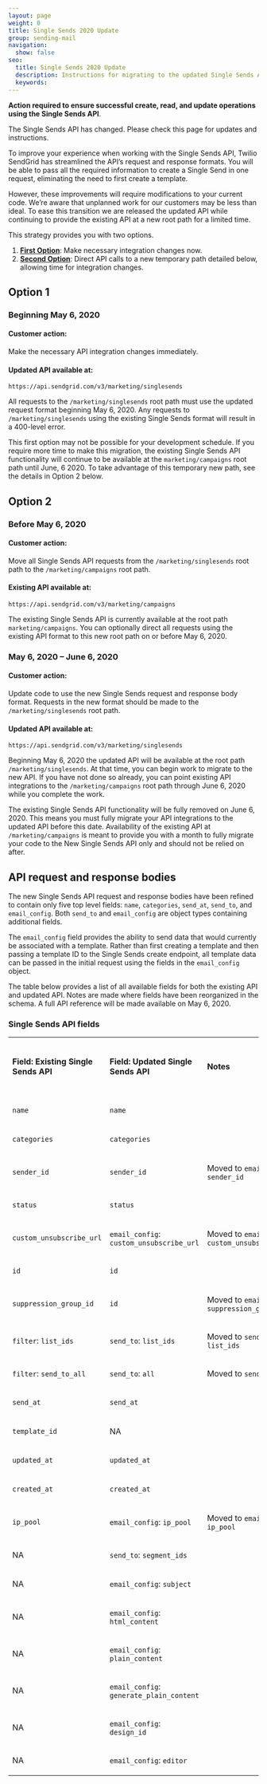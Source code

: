 ```yaml
---
layout: page
weight: 0
title: Single Sends 2020 Update
group: sending-mail
navigation:
  show: false
seo:
  title: Single Sends 2020 Update
  description: Instructions for migrating to the updated Single Sends API
  keywords: 
---
```


<call-out type="warning">

**Action required to ensure successful create, read, and update operations using the Single Sends API**.

The Single Sends API has changed. Please check this page for updates and instructions.

</call-out>

To improve your experience when working with the Single Sends API, Twilio SendGrid has streamlined the API’s request and response formats. You will be able to pass all the required information to create a Single Send in one request, eliminating the need to first create a template.

However, these improvements will require modifications to your current code. We’re aware that unplanned work for our customers may be less than ideal. To ease this transition we are released the updated API while continuing to provide the existing API at a new root path for a limited time.

This strategy provides you with two options.

1. **[First Option](#option-1)**: Make necessary integration changes now.
2. **[Second Option](#option-2)**: Direct API calls to a new temporary path detailed below, allowing time for integration changes.

## Option 1

### Beginning May 6, 2020

#### Customer action:

Make the necessary API integration changes immediately.

#### Updated API available at:

`https://api.sendgrid.com/v3/marketing/singlesends`

All requests to the `/marketing/singlesends` root path must use the updated request format beginning May 6, 2020. Any requests to `/marketing/singlesends` using the existing Single Sends format will result in a 400-level error.

This first option may not be possible for your development schedule. If you require more time to make this migration, the existing Single Sends API functionality will continue to be available at the `marketing/campaigns` root path until June, 6 2020. To take advantage of this temporary new path, see the details in Option 2 below.

## Option 2

### Before May 6, 2020

#### Customer action:

Move all Single Sends API requests from the `/marketing/singlesends` root path to the `/marketing/campaigns` root path.

#### Existing API available at:

`https://api.sendgrid.com/v3/marketing/campaigns`

The existing Single Sends API is currently available at the root path `marketing/campaigns`. You can optionally direct all requests using the existing API format to this new root path on or before May 6, 2020.

### May 6, 2020 – June 6, 2020

#### Customer action:

Update code to use the new Single Sends request and response body format. Requests in the new format should be made to the `/marketing/singlesends` root path.

#### Updated API available at:

`https://api.sendgrid.com/v3/marketing/singlesends`

Beginning May 6, 2020 the updated API will be available at the root path `/marketing/singlesends`. At that time, you can begin work to migrate to the new API. If you have not done so already, you can point existing API integrations to the `/marketing/campaigns` root path through June 6, 2020 while you complete the work.

The existing Single Sends API functionality will be fully removed on June 6, 2020. This means you must fully migrate your API integrations to the updated API before this date. Availability of the existing API at `/marketing/campaigns` is meant to provide you with a month to fully migrate your code to the New Single Sends API only and should not be relied on after.

## API request and response bodies

The new Single Sends API request and response bodies have been refined to contain only five top level fields: `name`, `categories`, `send_at`, `send_to`, and `email_config`. Both `send_to` and `email_config` are object types containing additional fields.

The `email_config` field provides the ability to send data that would currently be associated with a template. Rather than first creating a template and then passing a template ID to the Single Sends create endpoint, all template data can be passed in the initial request using the fields in the `email_config` object.

The table below provides a list of all available fields for both the existing API and updated API. Notes are made where fields have been reorganized in the schema. A full API reference will be made available on May 6, 2020.

### Single Sends API fields

 <table>
      <tbody>
        <tr>
          <td colspan="1" rowspan="1">
            <p><span style="font-weight: bold">Field: Existing Single Sends API</span></p>
          </td>
          <td colspan="1" rowspan="1">
            <p><span style="font-weight: bold">Field: Updated Single Sends API</span></p>
          </td>
          <td colspan="1" rowspan="1">
            <p><span style="font-weight: bold">Notes</span></p>
          </td>
          <td colspan="1" rowspan="1">
            <p><span style="font-weight: bold">Response or Request Field</span></p>
          </td>
          <td colspan="1" rowspan="1">
            <p><span style="font-weight: bold">Data Type</span></p>
          </td>
        </tr>
        <tr>
          <td colspan="1" rowspan="1">
            <p><code>name</code></p>
          </td>
          <td colspan="1" rowspan="1">
            <p><code>name</code></p>
          </td>
          <td colspan="1" rowspan="1">
            <p></p>
          </td>
          <td colspan="1" rowspan="1">
            <p>Both</p>
          </td>
          <td colspan="1" rowspan="1">
            <p><code>string</code></p>
          </td>
        </tr>
        <tr>
          <td colspan="1" rowspan="1">
            <p><code>categories</code></p>
          </td>
          <td colspan="1" rowspan="1">
            <p><code>categories</code></p>
          </td>
          <td colspan="1" rowspan="1">
            <p></p>
          </td>
          <td colspan="1" rowspan="1">
            <p><span>Both</span></p>
          </td>
          <td colspan="1" rowspan="1">
            <p><code>array[string]</code></p>
          </td>
        </tr>
        <tr>
          <td colspan="1" rowspan="1">
            <p><code>sender_id</code></p>
          </td>
          <td colspan="1" rowspan="1">
            <p><code>sender_id</code></p>
          </td>
          <td colspan="1" rowspan="1">
            <p>
              <span>Moved to <code>email_config</code>: <code>sender_id</code></span>
            </p>
          </td>
          <td colspan="1" rowspan="1">
            <p>Both</p>
          </td>
          <td colspan="1" rowspan="1">
            <p><code>integer</code></p>
          </td>
        </tr>
        <tr>
          <td colspan="1" rowspan="1">
            <p><code>status</code></p>
          </td>
          <td colspan="1" rowspan="1">
            <p><code>status</code></p>
          </td>
          <td colspan="1" rowspan="1">
            <p></p>
          </td>
          <td colspan="1" rowspan="1">
            <p><span>Response</span></p>
          </td>
          <td colspan="1" rowspan="1">
            <p><code>string</code></p>
          </td>
        </tr>
        <tr>
          <td colspan="1" rowspan="1">
            <p><code>custom_unsubscribe_url</code></p>
          </td>
          <td colspan="1" rowspan="1">
            <p>
              <code>email_config</code>: <code>custom_unsubscribe_url</code>
            </p>
          </td>
          <td colspan="1" rowspan="1">
            <p>
              <span
                >Moved to <code>email_config</code>: <code>custom_unsubscribe_url</code></span
              >
            </p>
            <p></p>
          </td>
          <td colspan="1" rowspan="1">
            <p><span>Both</span></p>
          </td>
          <td colspan="1" rowspan="1">
            <p><code>string</code></p>
          </td>
        </tr>
        <tr>
          <td colspan="1" rowspan="1">
            <p><code>id</code></p>
          </td>
          <td colspan="1" rowspan="1">
            <p><code>id</code></p>
          </td>
          <td colspan="1" rowspan="1">
            <p></p>
          </td>
          <td colspan="1" rowspan="1">
            <p><span>Response</span></p>
          </td>
          <td colspan="1" rowspan="1">
            <p><code>string</code></p>
          </td>
        </tr>
        <tr>
          <td colspan="1" rowspan="1">
            <p><code>suppression_group_id</code></p>
          </td>
          <td colspan="1" rowspan="1">
            <p><code>id</code></p>
          </td>
          <td colspan="1" rowspan="1">
            <p>
              <span
                >Moved to <code>email_config</code>: <code>suppression_group_id</code></span
              >
            </p>
          </td>
          <td colspan="1" rowspan="1">
            <p ><span>Both</span></p>
          </td>
          <td colspan="1" rowspan="1">
            <p><code>integer</code></p>
          </td>
        </tr>
        <tr>
          <td colspan="1" rowspan="1">
            <p><code>filter</code>: <code>list_ids</code></p>
          </td>
          <td colspan="1" rowspan="1">
            <p><code>send_to</code>: <code>list_ids</code></p>
          </td>
          <td colspan="1" rowspan="1">
            <p>
              <span>Moved to <code>send_to</code>: <code>list_ids</code></span>
            </p>
          </td>
          <td colspan="1" rowspan="1">
            <p><span>Both</span></p>
          </td>
          <td colspan="1" rowspan="1">
            <p class="c0"><code>array[string]</code></p>
          </td>
        </tr>
        <tr>
          <td colspan="1" rowspan="1">
            <p><code>filter</code>: <code>send_to_all</code></p>
          </td>
          <td colspan="1" rowspan="1">
            <p><code>send_to</code>: <code>all</code></p>
          </td>
          <td colspan="1" rowspan="1">
            <p><span>Moved to <code>send_to</code>: <code>all</code></span></p>
          </td>
          <td colspan="1" rowspan="1">
            <p><span>Both</span></p>
          </td>
          <td colspan="1" rowspan="1">
            <p><code>boolean</code></p>
          </td>
        </tr>
        <tr>
          <td colspan="1" rowspan="1">
            <p><code>send_at</code></p>
          </td>
          <td colspan="1" rowspan="1">
            <p><code>send_at</code></p>
          </td>
          <td colspan="1" rowspan="1">
            <p></p>
          </td>
          <td colspan="1" rowspan="1">
            <p><span>Both</span></p>
          </td>
          <td colspan="1" rowspan="1">
            <p><code>string</code></p>
          </td>
        </tr>
        <tr>
          <td colspan="1" rowspan="1">
            <p><code>template_id</code></p>
          </td>
          <td colspan="1" rowspan="1">
            <p><span>NA</span></p>
          </td>
          <td colspan="1" rowspan="1">
            <p></p>
          </td>
          <td colspan="1" rowspan="1">
            <p></p>
          </td>
          <td colspan="1" rowspan="1">
            <p><code>string</code></p>
          </td>
        </tr>
        <tr>
          <td colspan="1" rowspan="1">
            <p><code>updated_at</code></p>
          </td>
          <td colspan="1" rowspan="1">
            <p><code>updated_at</code></p>
          </td>
          <td colspan="1" rowspan="1">
            <p></p>
          </td>
          <td colspan="1" rowspan="1">
            <p><span>Response</span></p>
          </td>
          <td colspan="1" rowspan="1">
            <p><code>string</code></p>
          </td>
        </tr>
        <tr>
          <td colspan="1" rowspan="1">
            <p><code>created_at</code></p>
          </td>
          <td colspan="1" rowspan="1">
            <p><code>created_at</code></p>
          </td>
          <td colspan="1" rowspan="1">
            <p></p>
          </td>
          <td colspan="1" rowspan="1">
            <p><span>Response</span></p>
          </td>
          <td colspan="1" rowspan="1">
            <p><code>string</code></p>
          </td>
        </tr>
        <tr>
          <td colspan="1" rowspan="1">
            <p><code>ip_pool</code></p>
          </td>
          <td colspan="1" rowspan="1">
            <p><span><code>email_config</code>: <code>ip_pool</code></span></p>
          </td>
          <td colspan="1" rowspan="1">
            <p>
              <span>Moved to <code>email_config</code>: <code>ip_pool</code></span>
            </p>
          </td>
          <td colspan="1" rowspan="1">
            <p><span>Both</span></p>
          </td>
          <td colspan="1" rowspan="1">
            <p><code>string</code></p>
          </td>
        </tr>
        <tr>
          <td colspan="1" rowspan="1">
            <p><span>NA</span></p>
          </td>
          <td colspan="1" rowspan="1">
            <p><span><code>send_to</code>: <code>segment_ids</code></span></p>
          </td>
          <td colspan="1" rowspan="1">
            <p></p>
          </td>
          <td colspan="1" rowspan="1">
            <p><span>Both</span></p>
          </td>
          <td colspan="1" rowspan="1">
            <p><code>array[string]</code></p>
          </td>
        </tr>
        <tr>
          <td colspan="1" rowspan="1">
            <p><span>NA</span></p>
          </td>
          <td colspan="1" rowspan="1">
            <p><span><code>email_config</code>: <code>subject</code></span></p>
          </td>
          <td colspan="1" rowspan="1">
            <p></p>
          </td>
          <td colspan="1" rowspan="1">
            <p><span>Both</span></p>
          </td>
          <td colspan="1" rowspan="1">
            <p><code>string</code></p>
          </td>
        </tr>
        <tr>
          <td colspan="1" rowspan="1">
            <p><span>NA</span></p>
          </td>
          <td colspan="1" rowspan="1">
            <p>
              <span><code>email_config</code>: <code>html_content</code></span>
            </p>
          </td>
          <td colspan="1" rowspan="1">
            <p></p>
          </td>
          <td colspan="1" rowspan="1">
            <p><span>Both</span></p>
          </td>
          <td colspan="1" rowspan="1">
            <p><code>string</code></p>
          </td>
        </tr>
        <tr>
          <td colspan="1" rowspan="1">
            <p><span>NA</span></p>
          </td>
          <td colspan="1" rowspan="1">
            <p>
              <span><code>email_config</code>: <code>plain_content</code></span>
            </p>
          </td>
          <td colspan="1" rowspan="1">
            <p></p>
          </td>
          <td colspan="1" rowspan="1">
            <p><span>Both</span></p>
          </td>
          <td colspan="1" rowspan="1">
            <p><span>string</span></p>
          </td>
        </tr>
        <tr>
          <td colspan="1" rowspan="1">
            <p><span>NA</span></p>
          </td>
          <td colspan="1" rowspan="1">
            <p>
              <span><code>email_config</code>: <code>generate_plain_content</code></span>
            </p>
          </td>
          <td colspan="1" rowspan="1">
            <p></p>
          </td>
          <td colspan="1" rowspan="1">
            <p><span>Both</span></p>
          </td>
          <td colspan="1" rowspan="1">
            <p><code>boolean</code></p>
          </td>
        </tr>
        <tr>
          <td colspan="1" rowspan="1">
            <p><span>NA</span></p>
          </td>
          <td colspan="1" rowspan="1">
            <p>
              <span><code>email_config</code>: <code>design_id</code></span>
            </p>
          </td>
          <td colspan="1" rowspan="1">
            <p></p>
          </td>
          <td colspan="1" rowspan="1">
            <p><span>Request</span></p>
          </td>
          <td colspan="1" rowspan="1">
            <p><code>string</code></p>
          </td>
        </tr>
        <tr>
          <td colspan="1" rowspan="1">
            <p><span>NA</span></p>
          </td>
          <td colspan="1" rowspan="1">
            <p><span><code>email_config</code>: <code>editor</code></span></p>
          </td>
          <td colspan="1" rowspan="1">
            <p></p>
          </td>
          <td colspan="1" rowspan="1">
            <p><span>Both</span></p>
          </td>
          <td colspan="1" rowspan="1">
            <p><code>string</code></p>
          </td>
        </tr>
      </tbody>
    </table>
